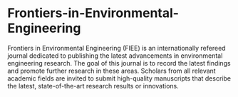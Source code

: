 Frontiers-in-Environmental-Engineering
======================================

Frontiers in Environmental Engineering (FIEE) is an internationally refereed journal dedicated to publishing the latest advancements in environmental engineering research. The goal of this journal is to record the latest findings and promote further research in these areas. Scholars from all relevant academic fields are invited to submit high-quality manuscripts that describe the latest, state-of-the-art research results or innovations.
